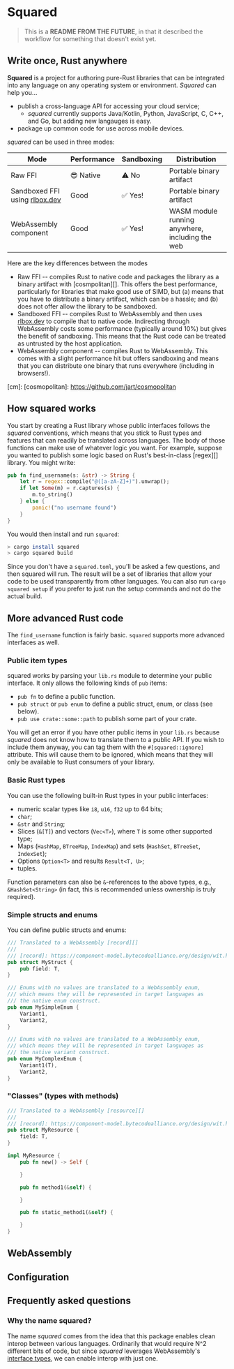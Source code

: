 # Squared

> This is a **README FROM THE FUTURE**, in that it described the workflow for something that doesn't exist yet.

## Write once, Rust anywhere

**Squared** is a project for authoring pure-Rust libraries that can be integrated into any language on any operating system or environment. *Squared* can help you...

* publish a cross-language API for accessing your cloud service;
    * *squared* currently supports Java/Kotlin, Python, JavaScript, C, C++, and Go, but adding new langauges is easy.
* package up common code for use across mobile devices.

*squared* can be used in three modes:

| Mode                              | Performance | Sandboxing | Distribution                                    |
| --------------------------------- | ----------- | ---------- | ----------------------------------------------- |
| Raw FFI                           | 😎 Native  | ⚠️ No    | Portable binary artifact                        |
| Sandboxed FFI using [rlbox.dev][] | Good        | ✅ Yes!    | Portable binary artifact                        |
| WebAssembly component             | Good        | ✅ Yes!    | WASM module running anywhere, including the web |

Here are the key differences between the modes

* Raw FFI -- compiles Rust to native code and packages the library as a binary artifact with [cosmpolitan][]. This offers the best performance, particularly for libraries that make good use of SIMD, but (a) means that you have to distribute a binary artifact, which can be a hassle; and (b) does not offer allow the library to be sandboxed.
* Sandboxed FFI -- compiles Rust to WebAssembly and then uses [rlbox.dev][] to compile that to native code. Indirecting through WebAssembly costs some performance (typically around 10%) but gives the benefit of sandboxing. This means that the Rust code can be treated as untrusted by the host application.
* WebAssembly component -- compiles Rust to WebAssembly. This comes with a slight performance hit but offers sandboxing and means that you can distribute one binary that runs everywhere (including in browsers!).

[rlbox.dev]: https://rlbox.dev/
[cm]: 
[cosmopolitan]: https://github.com/jart/cosmopolitan

## How squared works

You start by creating a Rust library whose public interfaces follows the *squared* conventions, which means that you stick to Rust types and features that can readily be translated across languages. The body of those functions can make use of whatever logic you want. For example, suppose you wanted to publish some logic based on Rust's best-in-class [regex][] library. You might write:

```rust
pub fn find_username(s: &str) -> String {
    let r = regex::compile("@([a-zA-Z]+)").unwrap();
    if let Some(m) = r.captures(s) {
        m.to_string()
    } else {
        panic!("no username found")
    }
}
```

You would then install and run `squared`:

```bash
> cargo install squared
> cargo squared build
```

Since you don't have a `squared.toml`, you'll be asked a few questions, and then squared will run. The result will be a set of libraries that allow your code to be used transparently from other languages. You can also run `cargo squared setup` if you prefer to just run the setup commands and not do the actual build.

## More advanced Rust code

The `find_username` function is fairly basic. `squared` supports more advanced interfaces as well.

### Public item types

squared works by parsing your `lib.rs` module to determine your public interface. It only allows the following kinds of `pub` items:

* `pub fn` to define a public function.
* `pub struct` or `pub enum` to define a public struct, enum, or class (see below).
* `pub use crate::some::path` to publish some part of your crate.

You will get an error if you have other public items in your `lib.rs` because *squared* does not know how to translate them to a public API. If you wish to include them anyway, you can tag them with the `#[squared::ignore]` attribute. This will cause them to be ignored, which means that they will only be available to Rust consumers of your library.

### Basic Rust types

You can use the following built-in Rust types in your public interfaces:

* numeric scalar types like `i8`, `u16`, `f32` up to 64 bits;
* `char`;
* `&str` and `String`;
* Slices (`&[T]`) and vectors (`Vec<T>`), where `T` is some other supported type;
* Maps (`HashMap`, `BTreeMap`, `IndexMap`) and sets (`HashSet`, `BTreeSet`, `IndexSet`);
* Options `Option<T>` and results `Result<T, U>`;
* tuples.

Function parameters can also be `&`-references to the above types, e.g., `&HashSet<String>`
(in fact, this is recommended unless ownership is truly required).

### Simple structs and enums

You can define public structs and enums:

```rust
/// Translated to a WebAssembly [record][]
/// 
/// [record]: https://component-model.bytecodealliance.org/design/wit.html#records
pub struct MyStruct {
    pub field: T,
}

/// Enums with no values are translated to a WebAssembly enum,
/// which means they will be represented in target languages as
/// the native enum construct.
pub enum MySimpleEnum {
    Variant1,
    Variant2,
}

/// Enums with no values are translated to a WebAssembly enum,
/// which means they will be represented in target languages as
/// the native variant construct.
pub enum MyComplexEnum {
    Variant1(T),
    Variant2,
}
```

### "Classes" (types with methods)

```rust
/// Translated to a WebAssembly [resource][]
/// 
/// [record]: https://component-model.bytecodealliance.org/design/wit.html#records
pub struct MyResource {
    field: T,
}

impl MyResource {
    pub fn new() -> Self {

    }

    pub fn method1(&self) {

    }

    pub fn static_method1(&self) {

    }
}
```

## WebAssembly

## Configuration

## Frequently asked questions

### Why the name squared?

The name *squared* comes from the idea that this package enables clean interop between various languages. Ordinarily that would require N^2 different bits of code, but since *squared* leverages WebAssembly's [interface types][wit], we can enable interop with just one.

[wit]: https://component-model.bytecodealliance.org/design/wit.html
